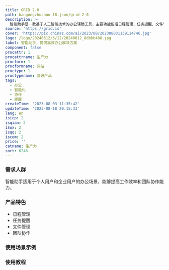 ```yaml
---
title: GRID 2.0
path: bangongzhushou-18.json/grid-2-0
description: >-
  智能助手是一款基于人工智能技术的办公辅助工具，主要功能包括日程管理、任务提醒、文件管理、团队协作等。通过智能化的算法和语音识别技术，能够提供高效的办公解决方案。优势：智能提醒、自动归档、多端同步、高安全性。定价：免费版和付费版，付费版提供更多高级功能。定位：面向个人用户和企业用户的智能办公助手。
source: 'https://grid.is'
cover: 'https://pic.chinaz.com/ai/2023/08/202308031139114746.jpg'
logo: /logo/20240612/6/12/20240612_8dbbb488.jpg
label: 智能助手，提供高效办公解决方案
component: false
procattr: 1
procattrname: 生产力
procform: 1
procformname: 网站
proctype: 1
proctypename: 普通产品
tags:
  - 办公
  - 智能化
  - 协作
  - 提醒
createTime: '2023-08-03 11:35:42'
updateTime: '2023-08-18 20:15:33'
lang: en
isicp: 2
isqian: 2
iswx: 2
isqq: 2
iscom: 2
price: ''
catname: 生产力
sort: 6246
---
```




### 需求人群
智能助手适用于个人用户和企业用户的办公场景，能够提高工作效率和团队协作能力。

### 产品特色
- 日程管理
- 任务提醒
- 文件管理
- 团队协作

### 使用场景示例


### 使用教程


  
